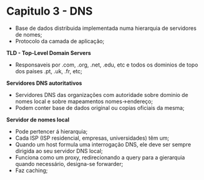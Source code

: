 # Capitulo 3 - DNS

 - Base de dados distribuida implementada numa hierarquia de servidores de nomes;
 - Protocolo da camada de aplicação;

**TLD - Top-Level Domain Servers**
 - Responsaveis por .com, .org, .net, .edu, etc e todos os dominios de topo dos paises .pt, .uk, .fr, etc;

**Servidores DNS autoritativos**
 - Servidores DNS das organizações com autoridade sobre dominio de nomes local e sobre mapeamentos nomes->endereço;
 - Podem conter base de dados original ou copias oficiais da mesma;

**Servidor de nomes local**
 - Pode pertencer á hierarquia;
 - Cada ISP (ISP residencial, empresas, universidades) têm um;
 - Quando um host formula uma interrogação DNS, ele deve ser sempre dirigida ao seu servidor DNS local;
 - Funciona como um proxy, redirecionando a query para a gierarquia quando necessário, designa-se forwarder;
 - Faz caching;

